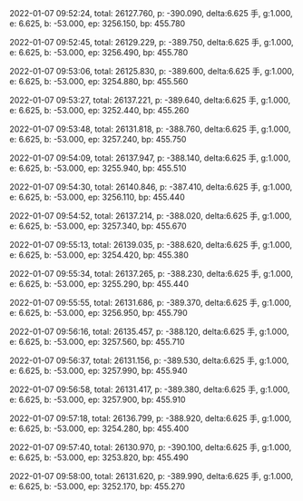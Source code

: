 2022-01-07 09:52:24, total: 26127.760, p: -390.090, delta:6.625 手, g:1.000, e: 6.625, b: -53.000, ep: 3256.150, bp: 455.780

2022-01-07 09:52:45, total: 26129.229, p: -389.750, delta:6.625 手, g:1.000, e: 6.625, b: -53.000, ep: 3256.490, bp: 455.780

2022-01-07 09:53:06, total: 26125.830, p: -389.600, delta:6.625 手, g:1.000, e: 6.625, b: -53.000, ep: 3254.880, bp: 455.560

2022-01-07 09:53:27, total: 26137.221, p: -389.640, delta:6.625 手, g:1.000, e: 6.625, b: -53.000, ep: 3252.440, bp: 455.260

2022-01-07 09:53:48, total: 26131.818, p: -388.760, delta:6.625 手, g:1.000, e: 6.625, b: -53.000, ep: 3257.240, bp: 455.750

2022-01-07 09:54:09, total: 26137.947, p: -388.140, delta:6.625 手, g:1.000, e: 6.625, b: -53.000, ep: 3255.940, bp: 455.510

2022-01-07 09:54:30, total: 26140.846, p: -387.410, delta:6.625 手, g:1.000, e: 6.625, b: -53.000, ep: 3256.110, bp: 455.440

2022-01-07 09:54:52, total: 26137.214, p: -388.020, delta:6.625 手, g:1.000, e: 6.625, b: -53.000, ep: 3257.340, bp: 455.670

2022-01-07 09:55:13, total: 26139.035, p: -388.620, delta:6.625 手, g:1.000, e: 6.625, b: -53.000, ep: 3254.420, bp: 455.380

2022-01-07 09:55:34, total: 26137.265, p: -388.230, delta:6.625 手, g:1.000, e: 6.625, b: -53.000, ep: 3255.290, bp: 455.440

2022-01-07 09:55:55, total: 26131.686, p: -389.370, delta:6.625 手, g:1.000, e: 6.625, b: -53.000, ep: 3256.950, bp: 455.790

2022-01-07 09:56:16, total: 26135.457, p: -388.120, delta:6.625 手, g:1.000, e: 6.625, b: -53.000, ep: 3257.560, bp: 455.710

2022-01-07 09:56:37, total: 26131.156, p: -389.530, delta:6.625 手, g:1.000, e: 6.625, b: -53.000, ep: 3257.990, bp: 455.940

2022-01-07 09:56:58, total: 26131.417, p: -389.380, delta:6.625 手, g:1.000, e: 6.625, b: -53.000, ep: 3257.900, bp: 455.910

2022-01-07 09:57:18, total: 26136.799, p: -388.920, delta:6.625 手, g:1.000, e: 6.625, b: -53.000, ep: 3254.280, bp: 455.400

2022-01-07 09:57:40, total: 26130.970, p: -390.100, delta:6.625 手, g:1.000, e: 6.625, b: -53.000, ep: 3253.820, bp: 455.490

2022-01-07 09:58:00, total: 26131.620, p: -389.990, delta:6.625 手, g:1.000, e: 6.625, b: -53.000, ep: 3252.170, bp: 455.270